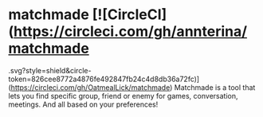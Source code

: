 # matchmade [![CircleCI](https://circleci.com/gh/annterina/matchmade
.svg?style=shield&circle-token=826cee8772a4876fe492847fb24c4d8db36a72fc)](https://circleci.com/gh/OatmealLick/matchmade)
Matchmade is a tool that lets you find specific group, friend or enemy for games, conversation, meetings. And all based on your preferences!
